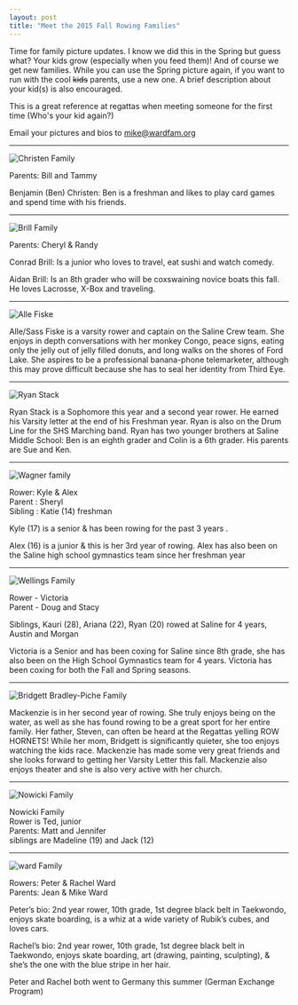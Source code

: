 ```yaml
---
layout: post  
title: "Meet the 2015 Fall Rowing Families"
---
```


Time for family picture updates. I know we did this in the Spring but guess
what? Your kids grow (especially when you feed them)! And of course we get new
families. While you can use the Spring picture again, if you want to run with
the cool <s>kids</s> parents, use a new one. A brief description about your
kid(s) is also encouraged.

This is a great reference at regattas when meeting someone for the first time
(Who's your kid again?)

Email your pictures and bios to <mike@wardfam.org>

--------------------------------------------------------------------------------

![Christen Family](http://i.imgur.com/ErThUct.jpg)

Parents: Bill and Tammy

Benjamin (Ben) Christen: Ben is a freshman and likes to play card games and
spend time with his friends.

--------------------------------------------------------------------------------

![Brill Family](http://i.imgur.com/t0aeboC.jpg)

Parents: Cheryl & Randy

Conrad Brill: Is a junior who loves to travel, eat sushi and watch comedy.

Aidan Brill: Is an 8th grader who will be coxswaining novice boats this fall. He
loves Lacrosse, X-Box and traveling.

--------------------------------------------------------------------------------

![Alle Fiske](http://i.imgur.com/d8fdRIe.jpg)

Alle/Sass Fiske is a varsity rower and captain on the Saline Crew team. She
enjoys in depth conversations with her monkey Congo, peace signs, eating only
the jelly out of jelly filled donuts, and long walks on the shores of Ford Lake.
She aspires to be a professional banana-phone telemarketer, although this may
prove difficult because she has to seal her identity from Third Eye.

--------------------------------------------------------------------------------

![Ryan Stack](http://i.imgur.com/SMbl7lE.jpg)

Ryan Stack is a Sophomore this year and a second year rower. He earned his
Varsity letter at the end of his Freshman year. Ryan is also on the Drum Line
for the SHS Marching band. Ryan has two younger brothers at Saline Middle
School: Ben is an eighth grader and Colin is a 6th grader. His parents are Sue
and Ken.

--------------------------------------------------------------------------------

![Wagner family](http://i.imgur.com/7zZolqB.jpg)

Rower: Kyle & Alex  
Parent : Sheryl  
Sibling : Katie (14) freshman

Kyle (17) is a senior & has been rowing for the past 3 years .

Alex (16) is a junior & this is her 3rd year of rowing. Alex has also been on
the Saline high school gymnastics team since her freshman year

--------------------------------------------------------------------------------

![Wellings Family](http://i.imgur.com/SkpODzZ.jpg)

Rower - Victoria  
Parent - Doug and Stacy

Siblings, Kauri (28), Ariana (22), Ryan (20) rowed at Saline for 4 years, Austin
and Morgan

Victoria is a Senior and has been coxing for Saline since 8th grade, she has
also been on the High School Gymnastics team for 4 years. Victoria has been
coxing for both the Fall and Spring seasons.

--------------------------------------------------------------------------------

![Bridgett Bradley-Piche Family](http://i.imgur.com/KbOfPG2.jpg)

Mackenzie is in her second year of rowing. She truly enjoys being on the water,
as well as she has found rowing to be a great sport for her entire family. Her
father, Steven, can often be heard at the Regattas yelling ROW HORNETS! While
her mom, Bridgett is significantly quieter, she too enjoys watching the kids
race. Mackenzie has made some very great friends and she looks forward to
getting her Varsity Letter this fall. Mackenzie also enjoys theater and she is
also very active with her church.

--------------------------------------------------------------------------------

![Nowicki Family](http://i.imgur.com/nYMbHvx.jpg)

Nowicki Family  
Rower is Ted, junior  
Parents: Matt and Jennifer  
siblings are Madeline (19) and Jack (12)

--------------------------------------------------------------------------------

![ward Family](http://i.imgur.com/BanTBWU.jpg)

Rowers: Peter & Rachel Ward  
Parents: Jean & Mike Ward

Peter’s bio: 2nd year rower, 10th grade, 1st degree black belt in Taekwondo,
enjoys skate boarding, is a whiz at a wide variety of Rubik’s cubes, and loves
cars.

Rachel’s bio: 2nd year rower, 10th grade, 1st degree black belt in Taekwondo,
enjoys skate boarding, art (drawing, painting, sculpting), & she’s the one with
the blue stripe in her hair.

Peter and Rachel both went to Germany this summer (German Exchange Program)
